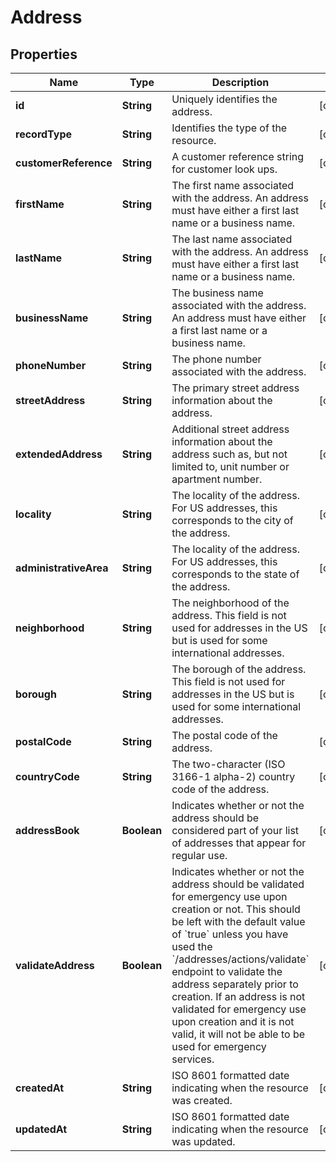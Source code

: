

# Address


## Properties

| Name | Type | Description | Notes |
|------------ | ------------- | ------------- | -------------|
|**id** | **String** | Uniquely identifies the address. |  [optional] |
|**recordType** | **String** | Identifies the type of the resource. |  [optional] |
|**customerReference** | **String** | A customer reference string for customer look ups. |  [optional] |
|**firstName** | **String** | The first name associated with the address. An address must have either a first last name or a business name. |  [optional] |
|**lastName** | **String** | The last name associated with the address. An address must have either a first last name or a business name. |  [optional] |
|**businessName** | **String** | The business name associated with the address. An address must have either a first last name or a business name. |  [optional] |
|**phoneNumber** | **String** | The phone number associated with the address. |  [optional] |
|**streetAddress** | **String** | The primary street address information about the address. |  [optional] |
|**extendedAddress** | **String** | Additional street address information about the address such as, but not limited to, unit number or apartment number. |  [optional] |
|**locality** | **String** | The locality of the address. For US addresses, this corresponds to the city of the address. |  [optional] |
|**administrativeArea** | **String** | The locality of the address. For US addresses, this corresponds to the state of the address. |  [optional] |
|**neighborhood** | **String** | The neighborhood of the address. This field is not used for addresses in the US but is used for some international addresses. |  [optional] |
|**borough** | **String** | The borough of the address. This field is not used for addresses in the US but is used for some international addresses. |  [optional] |
|**postalCode** | **String** | The postal code of the address. |  [optional] |
|**countryCode** | **String** | The two-character (ISO 3166-1 alpha-2) country code of the address. |  [optional] |
|**addressBook** | **Boolean** | Indicates whether or not the address should be considered part of your list of addresses that appear for regular use. |  [optional] |
|**validateAddress** | **Boolean** | Indicates whether or not the address should be validated for emergency use upon creation or not. This should be left with the default value of &#x60;true&#x60; unless you have used the &#x60;/addresses/actions/validate&#x60; endpoint to validate the address separately prior to creation. If an address is not validated for emergency use upon creation and it is not valid, it will not be able to be used for emergency services. |  [optional] |
|**createdAt** | **String** | ISO 8601 formatted date indicating when the resource was created. |  [optional] |
|**updatedAt** | **String** | ISO 8601 formatted date indicating when the resource was updated. |  [optional] |




